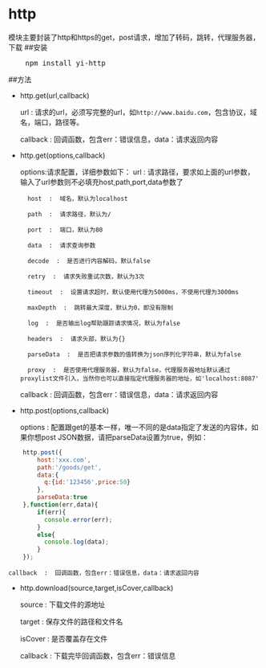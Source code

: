 http
=======

模块主要封装了http和https的get，post请求，增加了转码，跳转，代理服务器，下载
##安装
<pre>
    npm install yi-http
</pre>
##方法
* http.get(url,callback)

  url  :  请求的url，必须写完整的url，如`http://www.baidu.com`，包含协议，域名，端口，路径等。

  callback  :  回调函数，包含err：错误信息，data：请求返回内容

* http.get(options,callback)

    options:请求配置，详细参数如下：
        url  :  请求路径，要求如上面的url参数，输入了url参数则不必填充host,path,port,data参数了

        host  :  域名，默认为localhost

        path  :  请求路径，默认为/

        port  :  端口，默认为80

        data  :  请求查询参数

        decode  :  是否进行内容解码，默认false

        retry  :  请求失败重试次数，默认为3次

        timeout  :  设置请求超时，默认使用代理为5000ms，不使用代理为3000ms

        maxDepth  :  跳转最大深度，默认为0，即没有限制

        log  :  是否输出log帮助跟踪请求情况，默认为false

        headers  :  请求头部，默认为{}

        parseData  :  是否把请求参数的值转换为json序列化字符串，默认为false

        proxy  :  是否使用代理服务器，默认为false，代理服务器地址默认通过proxylist文件引入，当然你也可以直接指定代理服务器的地址，如'localhost:8087'
    callback  :  回调函数，包含err：错误信息，data：请求返回内容

* http.post(options,callback)
    
    options  :  配置跟get的基本一样，唯一不同的是data指定了发送的内容体，如果你想post JSON数据，请把parseData设置为true，例如：
```javascript
    http.post({
        host:'xxx.com',
        path:'/goods/get',
        data:{
          q:{id:'123456',price:50}
        },
        parseData:true
    },function(err,data){
        if(err){
          console.error(err);
        }
        else{
          console.log(data);
        }
    });
```
    callback  :  回调函数，包含err：错误信息，data：请求返回内容

* http.download(source,target,isCover,callback)
    
    source  :  下载文件的源地址

    target  :  保存文件的路径和文件名

    isCover :  是否覆盖存在文件

    callback  :  下载完毕回调函数，包含err：错误信息

